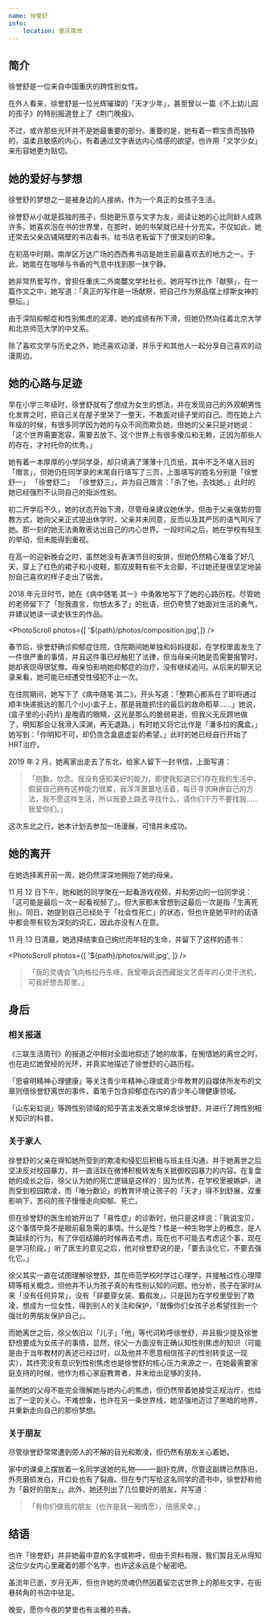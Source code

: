 ```yaml
---
name: 徐誉舒
info:
    location: 重庆南岸
---
```


## 简介

徐誉舒是一位来自中国重庆的跨性别女性。

在外人看来，徐誉舒是一位光辉璀璨的「天才少年」，甚至曾以一篇《不上幼儿园的孩子》的特别报道登上了《荆门晚报》。

不过，或许那些光环并不是她最重要的部分。重要的是，她有着一颗宝贵而独特的，温柔且敏感的内心，有着通过文字表达内心情感的欲望，也许用「文学少女」来形容她更为贴切。

## 她的爱好与梦想

徐誉舒的梦想之一是被身边的人接纳，作为一个真正的女孩子生活。

徐誉舒从小就是孤独的孩子，但她更乐意与文字为友，阅读让她的心比同龄人成熟许多。她喜欢泡在书的世界里，在那时，她的书架就已经十分充实。不仅如此，她还常去父亲店铺隔壁的书店看书，给书店老板留下了很深刻的印象。

在初高中时期，南岸区万达广场的西西弗书店是她生前最喜欢去的地方之一。于此，她能在在咖啡与书香的气息中找到那一抹宁静。

她非常热爱写作，曾担任重庆二外南麓文学社社长。她将写作比作「献祭」，在一篇作文之中，她写道：「真正的写作是一场献祭，把自己作为祭品摆上缪斯女神的祭坛。」

由于深陷抑郁症和性别焦虑的泥潭，她的成绩有所下滑，但她仍然向往着北京大学和北京师范大学的中文系。

除了喜欢文学与历史之外，她还喜欢动漫，并乐于和其他人一起分享自己喜欢的动漫周边。

## 她的心路与足迹

早在小学三年级时，徐誉舒就有了想成为女生的想法，并在发现自己的外观朝男性化发育之时，把自己关在屋子里哭了一整天，不敢面对镜子里的自己。而在她上六年级的时候，有很多同学因为她的与众不同而欺负她，但她的父亲只是对她说：「这个世界需要宽容，需要去放下。这个世界上有很多傻瓜和无赖，正因为那些人的存在，才衬托你的优秀。」

她有着一本厚厚的小学同学录，却只填满了薄薄十几页纸，其中不乏不堪入目的「赠言」，但她仍在同学录的末尾自行填写了三页，上面填写的姓名分别是「徐誉舒一」 「徐誉舒二」 「徐誉舒三」，并为自己赠言：「杀了他，去找她。」此时的她已经强烈不认同自己的指派性别。

初二开学后不久，她的状态开始下滑，尽管母亲建议她休学，但由于父亲强势的管教方式，她向父亲正式提出休学时，父亲并未同意，反而以及其严厉的语气呵斥了她。那一刻的她无法勇敢表达出自己的内心世界。一段时间之后，她在学校有轻生的举动，但未能得到重视。

在高一的迎新晚会之时，虽然她没有表演节目的安排，但她仍然精心准备了好几天，穿上了红色的裙子和小皮鞋，那双皮鞋有些不太合脚，不过她还是很坚定地装扮自己喜欢的样子走出了宿舍。

2018 年元旦时节，她在《病中随笔·其一》中勇敢地写下了她的心路历程。尽管她的老师留下了「恕我直言，你想太多了」的批语，但仍夸赞了她面对生活的勇气，并建议她读一读史铁生的作品。

<PhotoScroll photos={[ '${path}/photos/composition.jpg',]} />  

春节后，徐誉舒确诊抑郁症住院，住院期间她单独和妈妈提起，在学校里面发生了一件很严重的事情，并且这件事已经触犯了法律，但当母亲问她是否需要报警时，她却表现得很犹豫。母亲怕影响她抑郁症的治疗，没有继续追问。从后来的聊天记录来看，她可能已经遭受性侵犯不止一次。

在住院期间，她写下了《病中随笔·其二》，开头写道：「整颗心都系在了即将通过顺丰快递抵达的那几个小小盒子上，那是我能抓住的最后的救命稻草……」她说，(盒子里的小药片) 是晚霞的眼睛，这光是那么的脆弱易逝，但我义无反顾地做了，明知那会让我滑入深渊，再无退路。」有时她又将它比作是「潘多拉的魔盒。」她写到：「你明知不可，却仍贪念盒底虚妄的希望。」此时的她已经自行开始了HRT治疗。

2019 年 2 月，她离家出走去了东北，给家人留下一封书信，上面写道：

>「抱歉，勿念。我没有感知美好的能力，即使我知道它们存在我的生活中。假装自己拥有这种能力很累，我浑浑噩噩地活着，每日寻求麻痹自己的方法，我不愿这样生活，所以我要上路去寻找什么，请你们千万不要找我……我爱你们。」

这次东北之行，她本计划去参加一场漫展，可惜并未成功。

## 她的离开

在她选择离开前一周，她仍然深深地拥抱了她的母亲。

11 月 12 日下午，她和她的同学聚在一起看游戏视频，并和旁边的一位同学说：「这可能是最后一次一起看视频了」。但大家都未曾想到这最后一次是指「生离死别」。同日，她提到自己已经处于「社会性死亡」的状态，但也许是她平时的话语中都会带有较为深刻的词汇，因此亦没有人在意。

11 月 13 日清晨，她选择结束自己绚烂而年轻的生命，并留下了这样的遗书：

<PhotoScroll photos={[ '${path}/photos/will.jpg', ]} />

> 「我的灵魂会飞向格拉丹东峰，我曾嘲讽说西藏是文艺青年的心灵干洗机，可我好想去那里。」

## 身后

### 相关报道

《三联生活周刊》的报道之中相对全面地叙述了她的故事，在惋惜她的离世之时，也在追忆她曾经的光环，并真实地描述了徐誉舒的心路历程。

「思睿明精神心理健康」等关注青少年精神心理或青少年教育的自媒体所发布的文章则借徐誉舒离世的事件，着笔于包含抑郁症在内的青少年心理健康领域。

「山东彩虹说」等跨性别领域的知乎答主发表文章悼念徐誉舒，并进行了跨性别相关知识的科普。

### 关于家人

徐誉舒的父亲在得知她所受到的欺凌和侵犯后积极与班主任沟通，并于她离世之后坚决反对校园暴力，并一直活跃在微博积极转发有关抵御校园暴力的内容。在复盘她的成长之后，徐父认为她的死亡逻辑是这样的：因为优秀，在学校里被嫉妒，进而受到校园欺凌，而「唯分数论」的教育环境让孩子的「天才」得不到舒展，双重影响下，苦闷的孩子慢慢走向抑郁、死亡。

但在徐誉舒的医生给她开出了「易性症」的诊断时，他只是这样说：「我说宝贝，这个事情毕竟不是眼前最急需的事情。什么是性？性是一种生物学上的概念，是人类延续的行为。有了伴侣结婚的时候再去考虑，现在也不可能去考虑这个事，现在是学习阶段。」听了医生的意见之后，他对徐誉舒说的是，「要去淡化它，不要去强化它。」

徐父其实一直在试图理解徐誉舒，其在师范学校时学过心理学，并接触过性心理障碍等相关概念，但他并不认为孩子真的有性别认知的问题。他分析，孩子在家时从来「没有任何异常」，没有「非要穿女装、戴假发」，只是因为在学校里受到了欺凌，想成为一位女性，得到别人的关注和保护，「就像你们女孩子总希望找到一个强壮的男朋友保护自己」。

而她离世之后，徐父依旧以「儿子」「他」等代词称呼徐誉舒，并且极少提及徐誉舒想要成为女孩子的事情，显然，徐父一方面没有正确认知性别焦虑的知识（可能是由于当年教材的表述已经过时，以及他并不愿意相信孩子的性别转变这一现实），其终究没有意识到性别焦虑也是徐誉舒的核心压力来源之一，在她最需要家庭支持的时候，他作为核心家庭教育者，并未给出足够的支持。

虽然她的父母不能完全理解她与她内心的焦虑，但仍然带着她接受正规治疗，也给出了一定的关心。不难想象，也许在另一条世界线，她坚强地迈过了黑暗的地界，并重新走向自己的那份梦想。

### 关于朋友

尽管徐誉舒常常遭到旁人的不解的目光和欺凌，但仍然有朋友关心着她。

家中的课桌上摆放着一名同学送她的礼物——一副扑克牌，尽管这副牌已然陈旧，外壳磨损发白，开口处也有了裂痕。但在专门写给这名同学的遗书中，徐誉舒称他为「最好的朋友」。此外，她还列出了几位要好的朋友，并写道：

> 「有你们做我的朋友（也许是我一厢情愿），倍感荣幸。」

## 结语

也许「徐誉舒」并非她最中意的名字或称呼，但由于资料有限，我们暂且无从得知这位少女内心里藏着的那个名字，也许这永远是个秘密吧。

虽流年已逝，岁月无声，但也许她的灵魂仍然因着留恋这世界上的那些文字，在街巷转角的书店中驻足。

晚安，愿你今夜的梦里也有淡雅的书香。






